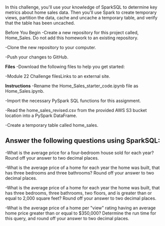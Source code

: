 In this challenge, you'll use your knowledge of SparkSQL to determine key metrics about home sales data. Then you'll use Spark to create temporary views, partition the data, cache and uncache a temporary table, and verify that the table has been uncached.

Before You Begin
-Create a new repository for this project called, Home_Sales. Do not add this homework to an existing repository.

-Clone the new repository to your computer.

-Push your changes to GitHub.

**Files**
-Download the following files to help you get started:

-Module 22 Challenge filesLinks to an external site.

**Instructions**
-Rename the Home_Sales_starter_code.ipynb file as Home_Sales.ipynb.

-Import the necessary PySpark SQL functions for this assignment.

-Read the home_sales_revised.csv from the provided AWS S3 bucket location into a PySpark DataFrame.

-Create a temporary table called home_sales.

Answer the following questions using SparkSQL:
-
-What is the average price for a four-bedroom house sold for each year? Round off your answer to two decimal places.

-What is the average price of a home for each year the home was built, that has three bedrooms and three bathrooms? Round off your answer to two decimal places.

-What is the average price of a home for each year the home was built, that has three bedrooms, three bathrooms, two floors, and is greater than or equal to 2,000 square feet? Round off your answer to two decimal places.

-What is the average price of a home per "view" rating having an average home price greater than or equal to $350,000? Determine the run time for this query, and round off your answer to two decimal places.




